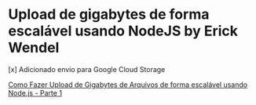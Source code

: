 # Upload de gigabytes de forma escalável usando NodeJS by Erick Wendel

[x] Adicionado envio para Google Cloud Storage

[Como Fazer Upload de Gigabytes de Arquivos de forma escalável usando Node.js - Parte 1](https://www.youtube.com/watch?v=OG_qqYzcfFk)